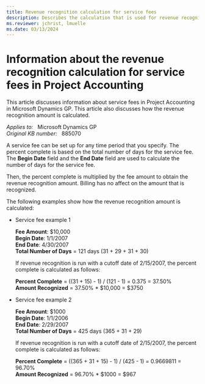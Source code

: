 ```yaml
---
title: Revenue recognition calculation for service fees
description: Describes the calculation that is used for revenue recognition for service fees in Project Accounting in Microsoft Dynamics GP.
ms.reviewer: jchrist, lmuelle
ms.date: 03/13/2024
---
```

# Information about the revenue recognition calculation for service fees in Project Accounting

This article discusses information about service fees in Project Accounting in Microsoft Dynamics GP. This article also discusses how the revenue recognition amount is calculated.

_Applies to:_ &nbsp; Microsoft Dynamics GP  
_Original KB number:_ &nbsp; 885070

A service fee can be set up for any time period that you specify. The percent complete is based on the total number of days for the service fee. The **Begin Date** field and the **End Date** field are used to calculate the number of days for the service fee.

Then, the percent complete is multiplied by the fee amount to obtain the revenue recognition amount. Billing has no affect on the amount that is recognized.

The following examples show how the revenue recognition amount is calculated:

- Service fee example 1

  **Fee Amount**: $10,000  
  **Begin Date**: 1/1/2007  
  **End Date**: 4/30/2007  
  **Total Number of Days** = 121 days (31 + 29 + 31 + 30)

  If revenue recognition is run with a cutoff date of 2/15/2007, the percent complete is calculated as follows:

  **Percent Complete** = ((31 + 15) - 1) / (121 - 1) = 0.375 = 37.50%  
   **Amount Recognized** = 37.50% * $10,000 = $3750

- Service fee example 2

  **Fee Amount**: $1000  
  **Begin Date**: 1/1/2006  
  **End Date**: 2/29/2007  
  **Total Number of Days** = 425 days (365 + 31 + 29)

  If revenue recognition is run with a cutoff date of 2/15/2007, the percent complete is calculated as follows:

  **Percent Complete** = ((365 + 31 + 15) - 1) / (425 - 1) = 0.9669811 = 96.70%  
  **Amount Recognized** = 96.70% * $1000 = $967
